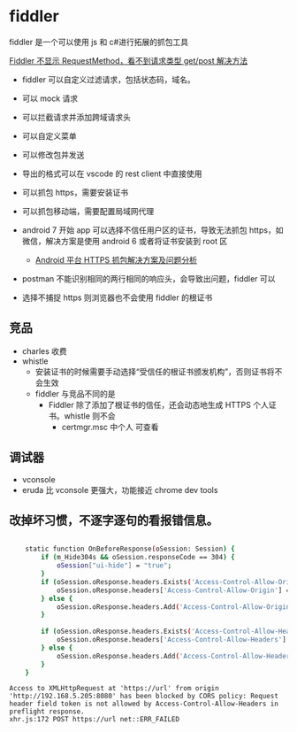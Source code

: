 # fiddler

fiddler 是一个可以使用 js 和 c#进行拓展的抓包工具

[Fiddler 不显示 RequestMethod，看不到请求类型 get/post 解决方法](https://blog.CSDN.net/wanglijia26/article/details/89519542)

- fiddler 可以自定义过滤请求，包括状态码，域名。
- 可以 mock 请求
- 可以拦截请求并添加跨域请求头
- 可以自定义菜单
- 可以修改包并发送
- 导出的格式可以在 vscode 的 rest client 中直接使用
- 可以抓包 https，需要安装证书
- 可以抓包移动端，需要配置局域网代理
- android 7 开始 app 可以选择不信任用户区的证书，导致无法抓包 https，如微信，解决方案是使用 android 6 或者将证书安装到 root 区

  - [Android 平台 HTTPS 抓包解决方案及问题分析](https://blog.CSDN.net/weixin_33827590/article/details/91443418)

- postman 不能识别相同的两行相同的响应头，会导致出问题，fiddler 可以
- 选择不捕捉 https 则浏览器也不会使用 fiddler 的根证书

## 竞品

- charles 收费
- whistle
  - 安装证书的时候需要手动选择“受信任的根证书颁发机构”，否则证书将不会生效
  - fiddler 与竞品不同的是
    - Fiddler 除了添加了根证书的信任，还会动态地生成 HTTPS 个人证书。whistle 则不会
      - certmgr.msc 中个人 可查看

## 调试器

- vconsole
- eruda 比 vconsole 更强大，功能接近 chrome dev tools


## 改掉坏习惯，不逐字逐句的看报错信息。
```bash

    static function OnBeforeResponse(oSession: Session) {
        if (m_Hide304s && oSession.responseCode == 304) {
            oSession["ui-hide"] = "true";
        }
		if (oSession.oResponse.headers.Exists('Access-Control-Allow-Origin')) {
			oSession.oResponse.headers['Access-Control-Allow-Origin'] = '*';
		} else {
			oSession.oResponse.headers.Add('Access-Control-Allow-Origin', '*');
		}
		
		if (oSession.oResponse.headers.Exists('Access-Control-Allow-Headers')) {
			oSession.oResponse.headers['Access-Control-Allow-Headers'] = 'token';
		} else {
			oSession.oResponse.headers.Add('Access-Control-Allow-Headers', 'token');
		}
    }
```

```text
Access to XMLHttpRequest at 'https://url' from origin 'http://192.168.5.205:8080' has been blocked by CORS policy: Request header field token is not allowed by Access-Control-Allow-Headers in preflight response.
xhr.js:172 POST https://url net::ERR_FAILED
```

